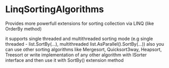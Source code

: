 # LinqSortingAlgorithms

Provides more powerfull extensions for sorting collection via LINQ (like OrderBy method)

it supports single threaded and multithreaded sorting mode (e.g  single threaded - list.SortBy(...), multithreaded list.AsParallel().SortBy(...))
also you can use other sorting algorithms like Mergesort, Quicksort3way, Heapsort, Treesort or write implementation of any other 
algorithm with ISorter interface and then use it with SortBy() extension method

